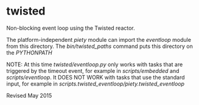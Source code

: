 
twisted
=======

Non-blocking event loop using the Twisted reactor.

The platform-independent *piety* module can import the *eventloop*
module from this directory.  The *bin/twisted_paths* command puts this
directory on the *PYTHONPATH*

NOTE: At this time *twisted/eventloop.py* only works with tasks that
    are triggered by the timeout event, for example in
    *scripts/embedded* and *scripts/eventloop*.  It DOES NOT WORK with
    tasks that use the standard input, for example in
    *scripts.twisted_eventloop/piety.twisted_eventloop*

Revised May 2015
